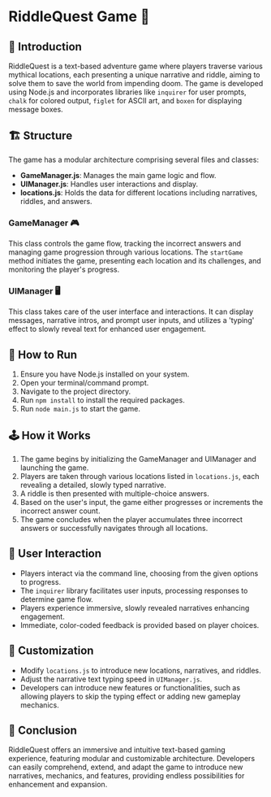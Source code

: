 # RiddleQuest Game 🏰

## 📖 Introduction

RiddleQuest is a text-based adventure game where players traverse various mythical locations, each presenting a unique narrative and riddle, aiming to solve them to save the world from impending doom. The game is developed using Node.js and incorporates libraries like `inquirer` for user prompts, `chalk` for colored output, `figlet` for ASCII art, and `boxen` for displaying message boxes.

## 🏗 Structure

The game has a modular architecture comprising several files and classes:

- **GameManager.js**: Manages the main game logic and flow.
- **UIManager.js**: Handles user interactions and display.
- **locations.js**: Holds the data for different locations including narratives, riddles, and answers.

### GameManager 🎮

This class controls the game flow, tracking the incorrect answers and managing game progression through various locations. The `startGame` method initiates the game, presenting each location and its challenges, and monitoring the player's progress.

### UIManager 🖥

This class takes care of the user interface and interactions. It can display messages, narrative intros, and prompt user inputs, and utilizes a 'typing' effect to slowly reveal text for enhanced user engagement.

## 🚀 How to Run

1. Ensure you have Node.js installed on your system.
2. Open your terminal/command prompt.
3. Navigate to the project directory.
4. Run `npm install` to install the required packages.
5. Run `node main.js` to start the game.

## 🕹 How it Works

1. The game begins by initializing the GameManager and UIManager and launching the game.
2. Players are taken through various locations listed in `locations.js`, each revealing a detailed, slowly typed narrative.
3. A riddle is then presented with multiple-choice answers.
4. Based on the user's input, the game either progresses or increments the incorrect answer count.
5. The game concludes when the player accumulates three incorrect answers or successfully navigates through all locations.

## 🤖 User Interaction

- Players interact via the command line, choosing from the given options to progress.
- The `inquirer` library facilitates user inputs, processing responses to determine game flow.
- Players experience immersive, slowly revealed narratives enhancing engagement.
- Immediate, color-coded feedback is provided based on player choices.

## 🔧 Customization

- Modify `locations.js` to introduce new locations, narratives, and riddles.
- Adjust the narrative text typing speed in `UIManager.js`.
- Developers can introduce new features or functionalities, such as allowing players to skip the typing effect or adding new gameplay mechanics.

## 📘 Conclusion

RiddleQuest offers an immersive and intuitive text-based gaming experience, featuring modular and customizable architecture. Developers can easily comprehend, extend, and adapt the game to introduce new narratives, mechanics, and features, providing endless possibilities for enhancement and expansion.
